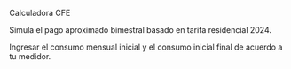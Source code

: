 Calculadora CFE

Simula el pago aproximado bimestral basado en tarifa residencial 2024.

Ingresar el consumo mensual inicial y el consumo inicial final de acuerdo a tu medidor.




